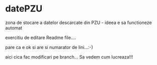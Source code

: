 # datePZU
zona de stocare a datelor descarcate din PZU - ideea e sa functioneze automat




exercitiu de editare Readme file....


pare ca e ok si are si numarator de lini...:-)



aici cica fac modificari pe branch... Sa vedem cum lucreaza!!!
